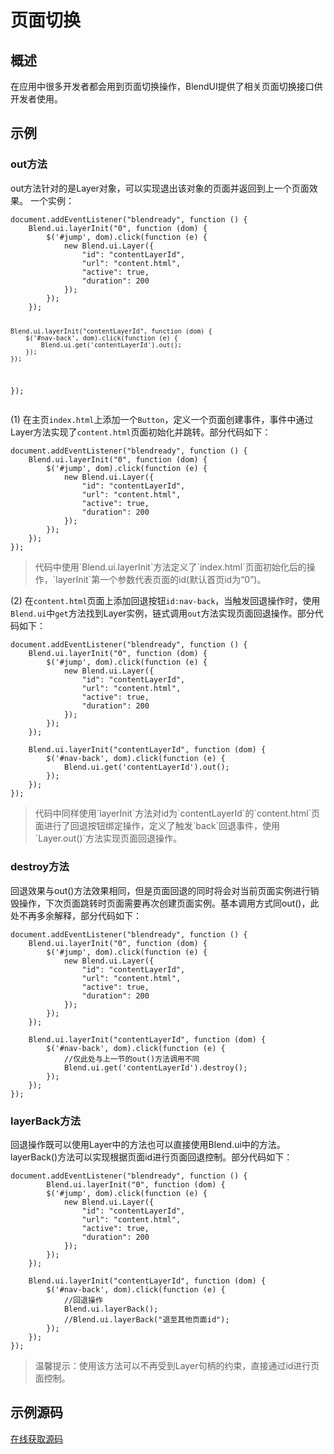 # 页面切换

## 概述

在应用中很多开发者都会用到页面切换操作，BlendUI提供了相关页面切换接口供开发者使用。

## 示例

<h3 class="pageback">out方法</h3>
out方法针对的是Layer对象，可以实现退出该对象的页面并返回到上一个页面效果。
一个实例：
<pre><code>document.addEventListener("blendready", function () {
    Blend.ui.layerInit("0", function (dom) {
        $('#jump', dom).click(function (e) {
            new Blend.ui.Layer({
                "id": "contentLayerId",
                "url": "content.html",
                "active": true,
                "duration": 200
            });
        });
    });
    
    Blend.ui.layerInit("contentLayerId", function (dom) {
        $('#nav-back', dom).click(function (e) {
            Blend.ui.get('contentLayerId').out();
        });
    });
});</code></pre>

(1) 在主页`index.html`上添加一个`Button`，定义一个页面创建事件，事件中通过Layer方法实现了`content.html`页面初始化并跳转。部分代码如下：
<pre><code>document.addEventListener("blendready", function () {
    Blend.ui.layerInit("0", function (dom) {
        $('#jump', dom).click(function (e) {
            new Blend.ui.Layer({
                "id": "contentLayerId",
                "url": "content.html",
                "active": true,
                "duration": 200
            });
        });
    });
});
</code></pre>

<blockquote>
<p>代码中使用`Blend.ui.layerInit`方法定义了`index.html`页面初始化后的操作，`layerInit`第一个参数代表页面的id(默认首页id为“0”)。</p>
</blockquote>

(2) 在`content.html`页面上添加回退按钮`id:nav-back`，当触发回退操作时，使用`Blend.ui`中`get`方法找到Layer实例，链式调用`out`方法实现页面回退操作。部分代码如下：
<pre><code>document.addEventListener("blendready", function () {
    Blend.ui.layerInit("0", function (dom) {
        $('#jump', dom).click(function (e) {
            new Blend.ui.Layer({
                "id": "contentLayerId",
                "url": "content.html",
                "active": true,
                "duration": 200
            });
        });
    });

    Blend.ui.layerInit("contentLayerId", function (dom) {
        $('#nav-back', dom).click(function (e) {
            Blend.ui.get('contentLayerId').out();
        });
    });
});</code></pre>

<blockquote>
<p>代码中同样使用`layerInit`方法对id为`contentLayerId`的`content.html`页面进行了回退按钮绑定操作，定义了触发`back`回退事件，使用`Layer.out()`方法实现页面回退操作。</p>
</blockquote>

<h3 class="pageback">destroy方法</h3>

回退效果与out()方法效果相同，但是页面回退的同时将会对当前页面实例进行销毁操作，下次页面跳转时页面需要再次创建页面实例。基本调用方式同out()，此处不再多余解释，部分代码如下：
<pre><code>document.addEventListener("blendready", function () {
    Blend.ui.layerInit("0", function (dom) {
        $('#jump', dom).click(function (e) {
            new Blend.ui.Layer({
                "id": "contentLayerId",
                "url": "content.html",
                "active": true,
                "duration": 200
            });
        });
    });
    
    Blend.ui.layerInit("contentLayerId", function (dom) {
        $('#nav-back', dom).click(function (e) {
            //仅此处与上一节的out()方法调用不同
            Blend.ui.get('contentLayerId').destroy();
        });
    });
});</code></pre>


<h3 class="pageback">layerBack方法</h3>

回退操作既可以使用Layer中的方法也可以直接使用Blend.ui中的方法。layerBack()方法可以实现根据页面id进行页面回退控制。部分代码如下：
<pre><code>document.addEventListener("blendready", function () {
        Blend.ui.layerInit("0", function (dom) {
        $('#jump', dom).click(function (e) {
            new Blend.ui.Layer({
                "id": "contentLayerId",
                "url": "content.html",
                "active": true,
                "duration": 200
            });
        });
    });
    
    Blend.ui.layerInit("contentLayerId", function (dom) {
        $('#nav-back', dom).click(function (e) {
            //回退操作
            Blend.ui.layerBack();
            //Blend.ui.layerBack("退至其他页面id");
        });
    });
});</code></pre>

> 温馨提示：使用该方法可以不再受到Layer句柄的约束，直接通过id进行页面控制。

## 示例源码
[在线获取源码](https://github.com/yunlongmain/blendui_doc_demo/tree/master/page_switch)
